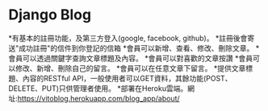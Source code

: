 **Django Blog**
=============
*有基本的註冊功能，及第三方登入(google, facebook, github)。
*註冊後會寄送"成功註冊"的信件到你登記的信箱
*會員可以新增、查看、修改、刪除文章。
*會員可以透過關鍵字查詢文章標題及內容。
*會員可以對喜歡的文章按讚
*會員可以修改、新增、刪除自己的留言。
*會員可以在任意文章下留言。
*提供文章標題、內容的RESTful API，一般使用者可以GET資料，其餘功能(POST、DELETE、PUT)只供管理者使用。
*部署在Heroku雲端。網址:https://vitoblog.herokuapp.com/blog_app/about/
